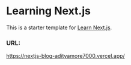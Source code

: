 # Learning Next.js

This is a starter template for [Learn Next.js](https://nextjs.org/learn).

### URL: 
https://nextjs-blog-adityamore7000.vercel.app/
